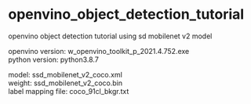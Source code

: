 # openvino_object_detection_tutorial
openvino object detection tutorial using sd mobilenet v2 model <br />

openvino version: w_openvino_toolkit_p_2021.4.752.exe<br />
python version: python3.8.7<br />

model: ssd_mobilenet_v2_coco.xml<br />
weight: ssd_mobilenet_v2_coco.bin<br />
label mapping file: coco_91cl_bkgr.txt<br />

